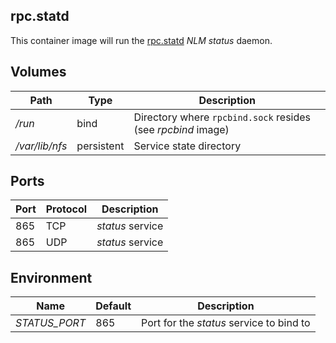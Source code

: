 rpc.statd
---------
This container image will run the [rpc.statd](http://git.linux-nfs.org/?p=steved/nfs-utils.git;a=summary) *NLM status* daemon.

Volumes
-------
| Path           | Type       | Description                                                  |
| ----           | ----       | -----------                                                  |
| */run*         | bind       | Directory where `rpcbind.sock` resides (see *rpcbind* image) |
| */var/lib/nfs* | persistent | Service state directory                                      |

Ports
-----
| Port | Protocol | Description      |
| ---- | -------- | -----------      |
| 865  | TCP      | *status* service |
| 865  | UDP      | *status* service |

Environment
-----------
| Name          | Default | Description                              |
| ----          | ------- | -----------                              |
| *STATUS_PORT* | 865     | Port for the *status* service to bind to |

